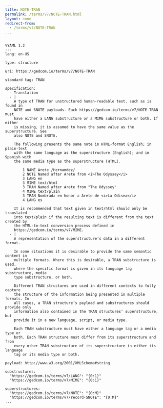 ```yaml
---
title: NOTE-TRAN
permalink: /terms/v7/NOTE-TRAN.html
layout: none
redirect-from:
  - /terms/v7/NOTE-TRAN
...
```


```

%YAML 1.2
---
lang: en-US

type: structure

uri: https://gedcom.io/terms/v7/NOTE-TRAN

standard tag: TRAN

specification:
  - Translation
  - |
    A type of TRAN for unstructured human-readable text, such as is found in
    NOTE and SNOTE payloads. Each https://gedcom.io/terms/v7/NOTE-TRAN must
    have either a LANG substructure or a MIME substructure or both. If either
    is missing, it is assumed to have the same value as the superstructure. See
    also NOTE and SNOTE.
    
    The following presents the same note in HTML-format English; in plain-text
    with the same language as the superstructure (English); and in Spanish with
    the same media type as the superstructure (HTML).
    
        1 NAME Arete /Hernandez/
        2 NOTE Named after Arete from <i>The Odyssey</i>
        3 LANG en
        3 MIME text/html
        3 TRAN Named after Arete from "The Odyssey"
        4 MIME text/plain
        3 TRAN Nombrada en honor a Arete de <i>La Odisea</i>
        4 LANG es
    
    It is recommended that text given in text/html should only be translated
    into text/plain if the resulting text is different from the text created by
    the HTML-to-text conversion process defined in
    https://gedcom.io/terms/v7/MIME.
  - |
    A representation of the superstructure’s data in a different format.
    
    In some situations it is desirable to provide the same semantic content in
    multiple formats. Where this is desirable, a TRAN substructure is used,
    where the specific format is given in its language tag substructure, media
    type substructure, or both.
    
    Different TRAN structures are used in different contexts to fully capture
    the structure of the information being presented in multiple formats. In
    all cases, a TRAN structure’s payload and substructures should provide only
    information also contained in the TRAN structures’ superstructure, but
    provide it in a new language, script, or media type.
    
    Each TRAN substructure must have either a language tag or a media type or
    both. Each TRAN structure must differ from its superstructure and from
    every other TRAN substructure of its superstructure in either its language
    tag or its media type or both.

payload: http://www.w3.org/2001/XMLSchema#string

substructures:
  "https://gedcom.io/terms/v7/LANG": "{0:1}"
  "https://gedcom.io/terms/v7/MIME": "{0:1}"

superstructures:
  "https://gedcom.io/terms/v7/NOTE": "{0:M}"
  "https://gedcom.io/terms/v7/record-SNOTE": "{0:M}"
...

```
